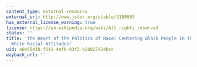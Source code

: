 ```yaml
---
content_type: external-resource
external_url: http://www.jstor.org/stable/3180905
has_external_license_warning: true
license: https://en.wikipedia.org/wiki/All_rights_reserved
status: ''
title: 'The Heart of the Politics of Race: Centering Black People in the Study of
  White Racial Attitudes'
uid: a0e5543b-f541-4afb-93f2-b28827924bcc
wayback_url: ''
---
```

